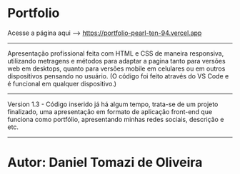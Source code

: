 # Portfolio
Acesse a página aqui --> https://portfolio-pearl-ten-94.vercel.app
******************
Apresentação profissional feita com HTML e CSS de maneira responsiva, utilizando metragens e métodos para adaptar a pagina tanto para versões web em desktops, quanto para versões mobile em celulares ou em outros dispositivos pensando no usuário. (O código foi feito através do VS Code e é funcional em qualquer dispositivo.)
*************************************************************************************************************************************************************************************
Version 1.3 - Código inserido já há algum tempo, trata-se de um projeto finalizado, uma apresentação em formato de aplicação front-end que funciona como portfólio, apresentando minhas redes sociais, descrição e etc.
****
# Autor: Daniel Tomazi de Oliveira
